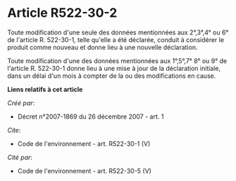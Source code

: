 # Article R522-30-2

Toute modification d'une seule des données mentionnées aux 2°,3°,4° ou 6° de l'article R. 522-30-1, telle qu'elle a été
déclarée, conduit à considérer le produit comme nouveau et donne lieu à une nouvelle déclaration. 

Toute modification d'une des données mentionnées aux 1°,5°,7° 8° ou 9° de l'article R. 522-30-1 donne lieu à une mise à jour
de la déclaration initiale, dans un délai d'un mois à compter de la ou des modifications en cause.

**Liens relatifs à cet article**

_Créé par_:

  - Décret n°2007-1869 du 26 décembre 2007 - art. 1

_Cite_:

  - Code de l'environnement - art. R522-30-1 (V)

_Cité par_:

  - Code de l'environnement - art. R522-30-5 (V)
